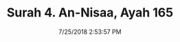 ---
title       : "Surah 4. An-Nisaa, Ayah 165"
date        : 7/25/2018 2:53:57 PM
draft       : false
type        : "quran"
layout      : "compare"
BookCode    : "CMP"
SurahNumber : "4"
AyahNumber  : "165"
TotalAyah   : "176"
---